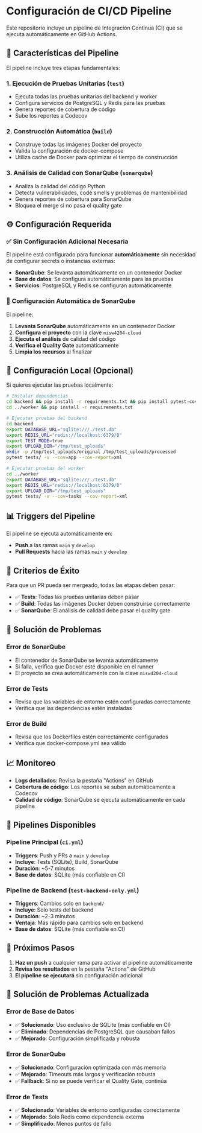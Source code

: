 # Configuración de CI/CD Pipeline

Este repositorio incluye un pipeline de Integración Continua (CI) que se ejecuta automáticamente en GitHub Actions.

## 🚀 Características del Pipeline

El pipeline incluye tres etapas fundamentales:

### 1. **Ejecución de Pruebas Unitarias** (`test`)
- Ejecuta todas las pruebas unitarias del backend y worker
- Configura servicios de PostgreSQL y Redis para las pruebas
- Genera reportes de cobertura de código
- Sube los reportes a Codecov

### 2. **Construcción Automática** (`build`)
- Construye todas las imágenes Docker del proyecto
- Valida la configuración de docker-compose
- Utiliza cache de Docker para optimizar el tiempo de construcción

### 3. **Análisis de Calidad con SonarQube** (`sonarqube`)
- Analiza la calidad del código Python
- Detecta vulnerabilidades, code smells y problemas de mantenibilidad
- Genera reportes de cobertura para SonarQube
- Bloquea el merge si no pasa el quality gate

## ⚙️ Configuración Requerida

### ✅ **Sin Configuración Adicional Necesaria**

El pipeline está configurado para funcionar **automáticamente** sin necesidad de configurar secrets o instancias externas:

- **SonarQube**: Se levanta automáticamente en un contenedor Docker
- **Base de datos**: Se configura automáticamente para las pruebas
- **Servicios**: PostgreSQL y Redis se configuran automáticamente

### 🔧 **Configuración Automática de SonarQube**

El pipeline:
1. **Levanta SonarQube** automáticamente en un contenedor Docker
2. **Configura el proyecto** con la clave `misw4204-cloud`
3. **Ejecuta el análisis** de calidad del código
4. **Verifica el Quality Gate** automáticamente
5. **Limpia los recursos** al finalizar

## 🔧 Configuración Local (Opcional)

Si quieres ejecutar las pruebas localmente:

```bash
# Instalar dependencias
cd backend && pip install -r requirements.txt && pip install pytest-cov
cd ../worker && pip install -r requirements.txt

# Ejecutar pruebas del backend
cd backend
export DATABASE_URL="sqlite:///./test.db"
export REDIS_URL="redis://localhost:6379/0"
export TEST_MODE=true
export UPLOAD_DIR="/tmp/test_uploads"
mkdir -p /tmp/test_uploads/original /tmp/test_uploads/processed
pytest tests/ -v --cov=app --cov-report=xml

# Ejecutar pruebas del worker
cd ../worker
export DATABASE_URL="sqlite:///./test.db"
export REDIS_URL="redis://localhost:6379/0"
export UPLOAD_DIR="/tmp/test_uploads"
pytest tests/ -v --cov=tasks --cov-report=xml
```

## 📊 Triggers del Pipeline

El pipeline se ejecuta automáticamente en:

- **Push** a las ramas `main` y `develop`
- **Pull Requests** hacia las ramas `main` y `develop`

## 🎯 Criterios de Éxito

Para que un PR pueda ser mergeado, todas las etapas deben pasar:

- ✅ **Tests**: Todas las pruebas unitarias deben pasar
- ✅ **Build**: Todas las imágenes Docker deben construirse correctamente
- ✅ **SonarQube**: El análisis de calidad debe pasar el quality gate

## 🐛 Solución de Problemas

### Error de SonarQube
- El contenedor de SonarQube se levanta automáticamente
- Si falla, verifica que Docker esté disponible en el runner
- El proyecto se crea automáticamente con la clave `misw4204-cloud`

### Error de Tests
- Revisa que las variables de entorno estén configuradas correctamente
- Verifica que las dependencias estén instaladas

### Error de Build
- Revisa que los Dockerfiles estén correctamente configurados
- Verifica que docker-compose.yml sea válido

## 📈 Monitoreo

- **Logs detallados**: Revisa la pestaña "Actions" en GitHub
- **Cobertura de código**: Los reportes se suben automáticamente a Codecov
- **Calidad de código**: SonarQube se ejecuta automáticamente en cada pipeline

## 🔧 **Pipelines Disponibles**

### **Pipeline Principal** (`ci.yml`)
- **Triggers**: Push y PRs a `main` y `develop`
- **Incluye**: Tests (SQLite), Build, SonarQube
- **Duración**: ~5-7 minutos
- **Base de datos**: SQLite (más confiable en CI)

### **Pipeline de Backend** (`test-backend-only.yml`)
- **Triggers**: Cambios solo en `backend/`
- **Incluye**: Solo tests del backend
- **Duración**: ~2-3 minutos
- **Ventaja**: Más rápido para cambios solo en backend
- **Base de datos**: SQLite (más confiable en CI)

## 🚀 **Próximos Pasos**

1. **Haz un push** a cualquier rama para activar el pipeline automáticamente
2. **Revisa los resultados** en la pestaña "Actions" de GitHub
3. **El pipeline se ejecutará** sin configuración adicional

## 🐛 **Solución de Problemas Actualizada**

### Error de Base de Datos
- ✅ **Solucionado**: Uso exclusivo de SQLite (más confiable en CI)
- ✅ **Eliminado**: Dependencias de PostgreSQL que causaban fallos
- ✅ **Mejorado**: Configuración simplificada y robusta

### Error de SonarQube
- ✅ **Solucionado**: Configuración optimizada con más memoria
- ✅ **Mejorado**: Timeouts más largos y verificación robusta
- ✅ **Fallback**: Si no se puede verificar el Quality Gate, continúa

### Error de Tests
- ✅ **Solucionado**: Variables de entorno configuradas correctamente
- ✅ **Mejorado**: Solo Redis como dependencia externa
- ✅ **Simplificado**: Menos puntos de fallo
